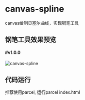 # canvas-spline
canvas绘制贝塞尔曲线，实现钢笔工具

## 钢笔工具效果预览
#### #v1.0.0
![canvas-spline](http://ovc5dgvpb.bkt.clouddn.com/spline.gif)

## 代码运行
推荐使用parcel, 运行parcel index.html